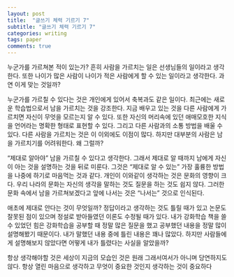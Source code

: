 ```yaml
---
layout: post
title:  "글쓰기 체력 기르기 7"
subtitle: "글쓰기 체력 기르기 7"
categories: writing
tags: paper
comments: true
---
```


누군가를 가르쳐본 적이 있는가? 흔히 사람을 가르치는 일은 선생님들의 일이라고 생각한다. 또한 나이가 많은 사람이 나이가 적은 사람에게 할 수 있는 일이라고 생각한다. 과연 이게 맞는 것일까?

누군가를 가르칠 수 있다는 것은 개인에게 있어서 축복과도 같은 일이다. 최근에는 새로운 학습법으로서 남을 가르치는 것을 강조한다. 지금 배우고 있는 것을 다른 사람에게 가르치면 자신이 무엇을 모르는지 알 수 있다. 또한 자신의 머리속에 있던 애매모호한 지식을 언어라는 명확한 형태로 표현할 수 있다. 그리고 다른 사람과의 소통 방법을 배울 수 있다. 다른 사람을 가르치는 것은 이 이외에도 이점이 많다. 하지만 대부분의 사람은 남을 가르치기를 어려워한다. 왜 그럴까?

“제대로 알아야” 남을 가르칠 수 있다고 생각한다. 그래서 제대로 알 때까지 남에게 자신이 아는 것을 설명하는 것을 뒤로 미룬다. 그것은 “제대로 알 수 있는” 가장 훌륭한 방법을 나중에 하기로 마음먹는 것과 같다. 개인이 이와같이 생각하는 것은 문화의 영향이 크다. 우리 나라의 문화는 자신의 생각을 말하는 것도 질문을 하는 것도 쉽지 않다. 그러한 문화 속에서 남을 가르쳐보겠다고 앞에 나서는 것은 “나서는” 것으로 인식된다.

애초에 제대로 안다는 것이 무엇일까? 정답이라고 생각하는 것도 틀릴 때가 있고 논문도 잘못된 점이 있으며 정설로 받아들였던 이론도 수정될 때가 있다. 내가 강화학습 책을 쓸 수 있었던 힘은 강화학습을 공부할 때 정말 많은 질문을 했고 공부했던 내용을 정말 많이 설명해봤기 때문이다. 내가 말했던 내용 중에 틀린 내용은 꽤나 많았다. 하지만 사람들에게 설명해보지 않았다면 어떻게 내가 틀렸다는 사실을 알았을까?

항상 생각해야할 것은 세상이 지금의 모습인 것은 원래 그래서여서가 아니며 당연하지도 않다. 항상 열린 마음으로 생각하고 무엇이 중요한 것인지 생각하는 것이 중요하다